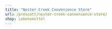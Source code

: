 ```yaml
---
title: "Nester Creek Convenience Store"
url: /prescott/nester-creek-convenience-store/
shop: Lebensmittel
---
```

